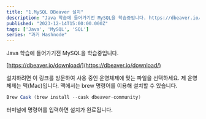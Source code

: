 ```yaml
---
title: "1.MySQL DBeaver 설치"
description: "Java 학습에 들어가기전 MySQL을 학습중입니다. https://dbeaver.io/download/ 설치하려면 이 링크를 방문하여 사용 중인 운영체제에 맞는 파일을 선택하세요. 제 운영체제는 맥(Mac)입니다. 맥에서는 brew 명령어를 이용해 설치할 수 있습니다. Brew Cask (brew install --cask dbeaver-community) 터미널에 명령어를 입력하면 설치가 완료됩니다."
published: "2023-12-14T15:00:00.000Z"
tags: ['Java', 'MySQL', 'SQL']
series: "과거 Hashnode"
---
```


Java 학습에 들어가기전 MySQL을 학습중입니다.

[https://dbeaver.io/download/](https://dbeaver.io/download/)

설치하려면 이 링크를 방문하여 사용 중인 운영체제에 맞는 파일을 선택하세요. 제 운영체제는 맥(Mac)입니다. 맥에서는 brew 명령어를 이용해 설치할 수 있습니다.

```java
Brew Cask (brew install --cask dbeaver-community)
```

터미널에 명령어를 입력하면 설치가 완료됩니다.